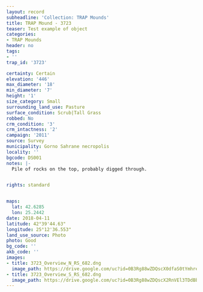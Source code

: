 ```yaml
---
layout: record
subheadline: 'Collection: TRAP Mounds'
title: TRAP Mound - 3723
teaser: Test example of object
categories:
- TRAP Mounds
header: no
tags:
- ''
trap_id: '3723'

certainty: Certain
elevation: '446'
max_diameter: '18'
min_diameter: '7'
height: '1'
size_category: Small
surrounding_land_use: Pasture
surface_condition: Scrub|Tall Grass
robbed: No
crm_condition: '3'
crm_intactness: '2'
campaign: '2011'
source: Survey
municipality: Gorno Sahrane necropolis
locality: ''
bgcode: DS001
notes: |-
  Pile of rocks on the top, probably digged through.


rights: standard


maps:
  lat: 42.6285
  lon: 25.2442
date: 2018-04-11
latitude: 42°39'44.63"
longitude: 25°12'36.553"
land_use_source: Photo
photo: Good
bg_code: ''
akb_code: ''
images:
- title: 3723_Overview_N_RS_682.dng
  image_path: https://drive.google.com/uc?id=0B3Rg88wZDQscX0dfaS0tYmhreFk
- title: 3723_Overview_S_RS_682.dng
  image_path: https://drive.google.com/uc?id=0B3Rg88wZDQscX2RnVEl3TDdBbkU
---
```

